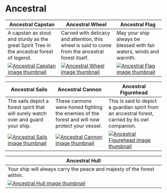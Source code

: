 # Ancestral

| Ancestral Capstan | Ancestral Wheel | Ancestral Flag |
| ----------------- | --------------- | -------------- |
| A capstan as stout and sturdy as the great Spirit Tree in the ancestral forest of legend. | Carved with delicacy and attention, this wheel is said to come from the ancestral forest itself. | May your ship always be blessed with fair waters, winds and warmth. |
| [![Ancestral Capstan image thumbnail](https://seaofthieves.wiki.gg/images/9/9e/Ancestral_Capstan.png)](https://seaofthieves.wiki.gg/wiki/Ancestral_Capstan) | [![Ancestral Wheel image thumbnail](https://seaofthieves.wiki.gg/images/7/73/Ancestral_Wheel.png)](https://seaofthieves.wiki.gg/wiki/Ancestral_Wheel) | [![Ancestral Flag image thumbnail](https://seaofthieves.wiki.gg/images/7/74/Ancestral_Flag.png)](https://seaofthieves.wiki.gg/wiki/Ancestral_Flag) |

| Ancestral Sails | Ancestral Cannon | Ancestral Figurehead |
| --------------- | ---------------- | -------------------- |
| The sails depict a forest spirit that will surely watch over and guard your ship. | These cannons were honed fighting the enemies of the forest and will now protect your vessel. | This is said to depict a guardian spirit from an ancestral forest, carried by its owl companion. |
| [![Ancestral Sails image thumbnail](https://seaofthieves.wiki.gg/images/6/63/Ancestral_Sails.png)](https://seaofthieves.wiki.gg/wiki/Ancestral_Sails) | [![Ancestral Cannon image thumbnail](https://seaofthieves.wiki.gg/images/a/ae/Ancestral_Cannon.png)](https://seaofthieves.wiki.gg/wiki/Ancestral_Cannon) | [![Ancestral Figurehead image thumbnail](https://seaofthieves.wiki.gg/images/5/51/Ancestral_Figurehead.png)](https://seaofthieves.wiki.gg/wiki/Ancestral_Figurehead) |

| Ancestral Hull |
| -------------- |
| Your ship will always carry the peace and majesty of the forest within. |
| [![Ancestral Hull image thumbnail](https://seaofthieves.wiki.gg/images/9/99/Ancestral_Hull.png)](https://seaofthieves.wiki.gg/wiki/Ancestral_Hull) |
